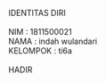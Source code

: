 IDENTITAS DIRI
<br><br>
NIM       : 1811500021<br>
NAMA      : indah wulandari<br>
KELOMPOK  : ti6a<br>
      <br> HADIR<br>
